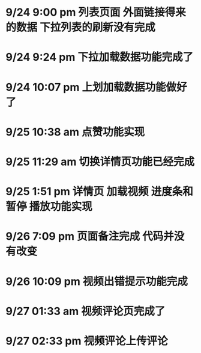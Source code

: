 # 9/24 9:00 pm 列表页面 外面链接得来的数据 下拉列表的刷新没有完成
# 9/24 9:24 pm 下拉加载数据功能完成了
# 9/24 10:07 pm 上划加载数据功能做好了
# 9/25 10:38 am 点赞功能实现
# 9/25 11:29 am 切换详情页功能已经完成
# 9/25 1:51 pm  详情页 加载视频 进度条和 暂停 播放功能实现
# 9/26 7:09 pm  页面备注完成 代码并没有改变
# 9/26 10:09 pm  视频出错提示功能完成
# 9/27 01:33 am  视频评论页完成了
# 9/27 02:33 pm  视频评论上传评论   
